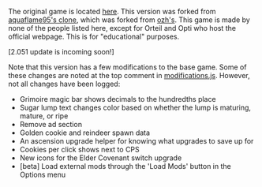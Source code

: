 The original game is located [here](https://orteil.dashnet.org/cookieclicker/).
This version was forked from [aquaflame95's clone](https://github.com/AquaFlame95/aquaflame95.github.io), which was forked from [ozh's](https://github.com/ozh/cookieclicker). This game is made by none of the people listed here, except for Orteil and Opti who host the official webpage. 
This is for "educational" purposes.

[2.051 update is incoming soon!]

Note that this version has a few modifications to the base game. Some of these changes are noted at the top comment in [modifications.js](https://github.com/mrbuilder1961/mrbuilder1961.github.io/blob/main/mods/modifications.js). However, not all changes have been logged:

- Grimoire magic bar shows decimals to the hundredths place
- Sugar lump text changes color based on whether the lump is maturing, mature, or ripe
- Remove ad section
- Golden cookie and reindeer spawn data
- An ascension upgrade helper for knowing what upgrades to save up for
- Cookies per click shows next to CPS
- New icons for the Elder Covenant switch upgrade
- [beta] Load external mods through the 'Load Mods' button in the Options menu